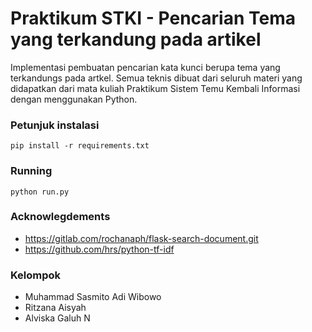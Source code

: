 # Praktikum STKI - Pencarian Tema yang terkandung pada artikel

Implementasi pembuatan pencarian kata kunci berupa tema yang terkandungs pada artkel.
Semua teknis dibuat dari seluruh materi yang didapatkan dari mata kuliah Praktikum Sistem Temu Kembali Informasi dengan menggunakan Python.

### Petunjuk instalasi
```
pip install -r requirements.txt
```

### Running 
```
python run.py
```

### Acknowlegdements
- https://gitlab.com/rochanaph/flask-search-document.git
- https://github.com/hrs/python-tf-idf

### Kelompok 
- Muhammad Sasmito Adi Wibowo
- Ritzana Aisyah
- Alviska Galuh N
